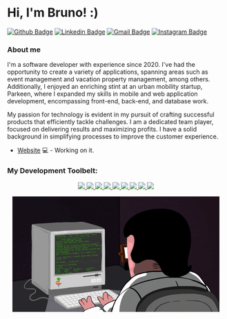 # Hi, I'm Bruno! :)

[![Github Badge](https://img.shields.io/badge/-Github-000?style=flat&logo=Github&logoColor=white&link=https://github.com/bruno-silverio)](https://github.com/bruno-silverio)
[![Linkedin Badge](https://img.shields.io/badge/-LinkedIn-blue?style=flat&logo=Linkedin&logoColor=white&link=https://www.linkedin.com/in/bruno-silverio/)](https://www.linkedin.com/in/bruno-silverio/)
[![Gmail Badge](https://img.shields.io/badge/-Gmail-c14438?style=flat&logo=Gmail&logoColor=white&link=mailto:bcamilo94@gmail.com)](mailto:bcamilo94@gmail.com)
[![Instagram Badge](https://img.shields.io/badge/Instagram-E4405F?style=flat&logo=instagram&logoColor=white)](https://www.instagram.com/onurb.cs/)


### About me
I'm a software developer with experience since 2020. I've had the opportunity to create a variety of applications, spanning areas such as event management and vacation property management, among others. Additionally, I enjoyed an enriching stint at an urban mobility startup, Parkeen, where I expanded my skills in mobile and web application development, encompassing front-end, back-end, and database work.

My passion for technology is evident in my pursuit of crafting successful products that efficiently tackle challenges. I am a dedicated team player, focused on delivering results and maximizing profits. I have a solid background in simplifying processes to improve the customer experience.

- [Website](https://google.com/) 💻 - Working on it.

### My Development Toolbelt:
<p align="center">
  <a href="https://skillicons.dev">
    <img src="https://skillicons.dev/icons?i=js" />
    <!--
    <img src="https://skillicons.dev/icons?i=html" />
    <img src="https://skillicons.dev/icons?i=css" />-->
    <img src="https://skillicons.dev/icons?i=nodejs" />
    <img src="https://skillicons.dev/icons?i=react" />
    <img src="https://skillicons.dev/icons?i=java" />
    <!--<img src="https://skillicons.dev/icons?i=androidstudio" />
    <img src="https://skillicons.dev/icons?i=kotlin" />
    <img src="https://skillicons.dev/icons?i=cs" />-->
    <img src="https://skillicons.dev/icons?i=git" />
    <img src="https://skillicons.dev/icons?i=vscode" />
    <img src="https://skillicons.dev/icons?i=firebase" />
    <img src="https://skillicons.dev/icons?i=docker" />
    <img src="https://skillicons.dev/icons?i=tensorflow" />
  </a>
</p>
<p align="center">
<img width="480px" height="268px" src="https://github.com/bruno-silverio/bruno-silverio/blob/main/giphy.gif">
</p>
